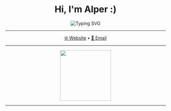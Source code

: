 <h1 align="center">Hi, I'm Alper :)</h1>

<p align="center">
  <img src="https://readme-typing-svg.demolab.com?font=Fira+Code&pause=2000&color=00C0FF&center=true&vCenter=true&width=600&lines=Engineer+%7C+Debugging+the+Universe;Engineer+%7C+Curiosity;Engineer+%7C+Compiling+the+Cosmos;Engineer+%7C+Decoding+Stars" alt="Typing SVG" />
</p>

---

<p align="center">
  <a href="https://alpersanli.github.io" target="_blank">🌐 Website</a> • <a href="mailto:alpersanli16@gmail.com">📩 Email</a>
</p>

---

<p align="center">
  <img height="160em" src="https://github-readme-stats.vercel.app/api/top-langs/?username=alpersanli&layout=compact&theme=transparent&hide_border=true&langs_count=6" />
</p>

---
